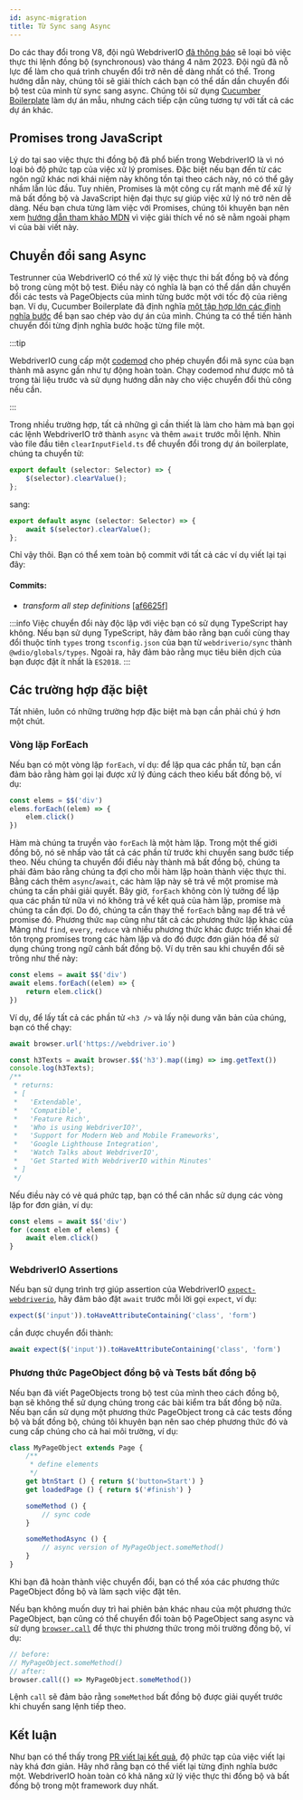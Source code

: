 ```yaml
---
id: async-migration
title: Từ Sync sang Async
---
```


Do các thay đổi trong V8, đội ngũ WebdriverIO [đã thông báo](https://webdriver.io/blog/2021/07/28/sync-api-deprecation) sẽ loại bỏ việc thực thi lệnh đồng bộ (synchronous) vào tháng 4 năm 2023. Đội ngũ đã nỗ lực để làm cho quá trình chuyển đổi trở nên dễ dàng nhất có thể. Trong hướng dẫn này, chúng tôi sẽ giải thích cách bạn có thể dần dần chuyển đổi bộ test của mình từ sync sang async. Chúng tôi sử dụng [Cucumber Boilerplate](https://github.com/webdriverio/cucumber-boilerplate) làm dự án mẫu, nhưng cách tiếp cận cũng tương tự với tất cả các dự án khác.

## Promises trong JavaScript

Lý do tại sao việc thực thi đồng bộ đã phổ biến trong WebdriverIO là vì nó loại bỏ độ phức tạp của việc xử lý promises. Đặc biệt nếu bạn đến từ các ngôn ngữ khác nơi khái niệm này không tồn tại theo cách này, nó có thể gây nhầm lẫn lúc đầu. Tuy nhiên, Promises là một công cụ rất mạnh mẽ để xử lý mã bất đồng bộ và JavaScript hiện đại thực sự giúp việc xử lý nó trở nên dễ dàng. Nếu bạn chưa từng làm việc với Promises, chúng tôi khuyên bạn nên xem [hướng dẫn tham khảo MDN](https://developer.mozilla.org/en-US/docs/Web/JavaScript/Reference/Global_Objects/Promise) vì việc giải thích về nó sẽ nằm ngoài phạm vi của bài viết này.

## Chuyển đổi sang Async

Testrunner của WebdriverIO có thể xử lý việc thực thi bất đồng bộ và đồng bộ trong cùng một bộ test. Điều này có nghĩa là bạn có thể dần dần chuyển đổi các tests và PageObjects của mình từng bước một với tốc độ của riêng bạn. Ví dụ, Cucumber Boilerplate đã định nghĩa [một tập hợp lớn các định nghĩa bước](https://github.com/webdriverio/cucumber-boilerplate/tree/main/src/support/action) để bạn sao chép vào dự án của mình. Chúng ta có thể tiến hành chuyển đổi từng định nghĩa bước hoặc từng file một.

:::tip

WebdriverIO cung cấp một [codemod](https://github.com/webdriverio/codemod) cho phép chuyển đổi mã sync của bạn thành mã async gần như tự động hoàn toàn. Chạy codemod như được mô tả trong tài liệu trước và sử dụng hướng dẫn này cho việc chuyển đổi thủ công nếu cần.

:::

Trong nhiều trường hợp, tất cả những gì cần thiết là làm cho hàm mà bạn gọi các lệnh WebdriverIO trở thành `async` và thêm `await` trước mỗi lệnh. Nhìn vào file đầu tiên `clearInputField.ts` để chuyển đổi trong dự án boilerplate, chúng ta chuyển từ:

```ts
export default (selector: Selector) => {
    $(selector).clearValue();
};
```

sang:

```ts
export default async (selector: Selector) => {
    await $(selector).clearValue();
};
```

Chỉ vậy thôi. Bạn có thể xem toàn bộ commit với tất cả các ví dụ viết lại tại đây:

#### Commits:

- _transform all step definitions_ [[af6625f]](https://github.com/webdriverio/cucumber-boilerplate/pull/481/commits/af6625fcd01dc087479e84562f237ecf38b3537d)

:::info
Việc chuyển đổi này độc lập với việc bạn có sử dụng TypeScript hay không. Nếu bạn sử dụng TypeScript, hãy đảm bảo rằng bạn cuối cùng thay đổi thuộc tính `types` trong `tsconfig.json` của bạn từ `webdriverio/sync` thành `@wdio/globals/types`. Ngoài ra, hãy đảm bảo rằng mục tiêu biên dịch của bạn được đặt ít nhất là `ES2018`.
:::

## Các trường hợp đặc biệt

Tất nhiên, luôn có những trường hợp đặc biệt mà bạn cần phải chú ý hơn một chút.

### Vòng lặp ForEach

Nếu bạn có một vòng lặp `forEach`, ví dụ: để lặp qua các phần tử, bạn cần đảm bảo rằng hàm gọi lại được xử lý đúng cách theo kiểu bất đồng bộ, ví dụ:

```js
const elems = $$('div')
elems.forEach((elem) => {
    elem.click()
})
```

Hàm mà chúng ta truyền vào `forEach` là một hàm lặp. Trong một thế giới đồng bộ, nó sẽ nhấp vào tất cả các phần tử trước khi chuyển sang bước tiếp theo. Nếu chúng ta chuyển đổi điều này thành mã bất đồng bộ, chúng ta phải đảm bảo rằng chúng ta đợi cho mỗi hàm lặp hoàn thành việc thực thi. Bằng cách thêm `async`/`await`, các hàm lặp này sẽ trả về một promise mà chúng ta cần phải giải quyết. Bây giờ, `forEach` không còn lý tưởng để lặp qua các phần tử nữa vì nó không trả về kết quả của hàm lặp, promise mà chúng ta cần đợi. Do đó, chúng ta cần thay thế `forEach` bằng `map` để trả về promise đó. Phương thức `map` cũng như tất cả các phương thức lặp khác của Mảng như `find`, `every`, `reduce` và nhiều phương thức khác được triển khai để tôn trọng promises trong các hàm lặp và do đó được đơn giản hóa để sử dụng chúng trong ngữ cảnh bất đồng bộ. Ví dụ trên sau khi chuyển đổi sẽ trông như thế này:

```js
const elems = await $$('div')
await elems.forEach((elem) => {
    return elem.click()
})
```

Ví dụ, để lấy tất cả các phần tử `<h3 />` và lấy nội dung văn bản của chúng, bạn có thể chạy:

```js
await browser.url('https://webdriver.io')

const h3Texts = await browser.$$('h3').map((img) => img.getText())
console.log(h3Texts);
/**
 * returns:
 * [
 *   'Extendable',
 *   'Compatible',
 *   'Feature Rich',
 *   'Who is using WebdriverIO?',
 *   'Support for Modern Web and Mobile Frameworks',
 *   'Google Lighthouse Integration',
 *   'Watch Talks about WebdriverIO',
 *   'Get Started With WebdriverIO within Minutes'
 * ]
 */
```

Nếu điều này có vẻ quá phức tạp, bạn có thể cân nhắc sử dụng các vòng lặp for đơn giản, ví dụ:

```js
const elems = await $$('div')
for (const elem of elems) {
    await elem.click()
}
```

### WebdriverIO Assertions

Nếu bạn sử dụng trình trợ giúp assertion của WebdriverIO [`expect-webdriverio`](https://webdriver.io/docs/api/expect-webdriverio), hãy đảm bảo đặt `await` trước mỗi lời gọi `expect`, ví dụ:

```ts
expect($('input')).toHaveAttributeContaining('class', 'form')
```

cần được chuyển đổi thành:

```ts
await expect($('input')).toHaveAttributeContaining('class', 'form')
```

### Phương thức PageObject đồng bộ và Tests bất đồng bộ

Nếu bạn đã viết PageObjects trong bộ test của mình theo cách đồng bộ, bạn sẽ không thể sử dụng chúng trong các bài kiểm tra bất đồng bộ nữa. Nếu bạn cần sử dụng một phương thức PageObject trong cả các tests đồng bộ và bất đồng bộ, chúng tôi khuyên bạn nên sao chép phương thức đó và cung cấp chúng cho cả hai môi trường, ví dụ:

```js
class MyPageObject extends Page {
    /**
     * define elements
     */
    get btnStart () { return $('button=Start') }
    get loadedPage () { return $('#finish') }

    someMethod () {
        // sync code
    }

    someMethodAsync () {
        // async version of MyPageObject.someMethod()
    }
}
```

Khi bạn đã hoàn thành việc chuyển đổi, bạn có thể xóa các phương thức PageObject đồng bộ và làm sạch việc đặt tên.

Nếu bạn không muốn duy trì hai phiên bản khác nhau của một phương thức PageObject, bạn cũng có thể chuyển đổi toàn bộ PageObject sang async và sử dụng [`browser.call`](https://webdriver.io/docs/api/browser/call) để thực thi phương thức trong môi trường đồng bộ, ví dụ:

```js
// before:
// MyPageObject.someMethod()
// after:
browser.call(() => MyPageObject.someMethod())
```

Lệnh `call` sẽ đảm bảo rằng `someMethod` bất đồng bộ được giải quyết trước khi chuyển sang lệnh tiếp theo.

## Kết luận

Như bạn có thể thấy trong [PR viết lại kết quả](https://github.com/webdriverio/cucumber-boilerplate/pull/481/files), độ phức tạp của việc viết lại này khá đơn giản. Hãy nhớ rằng bạn có thể viết lại từng định nghĩa bước một. WebdriverIO hoàn toàn có khả năng xử lý việc thực thi đồng bộ và bất đồng bộ trong một framework duy nhất.